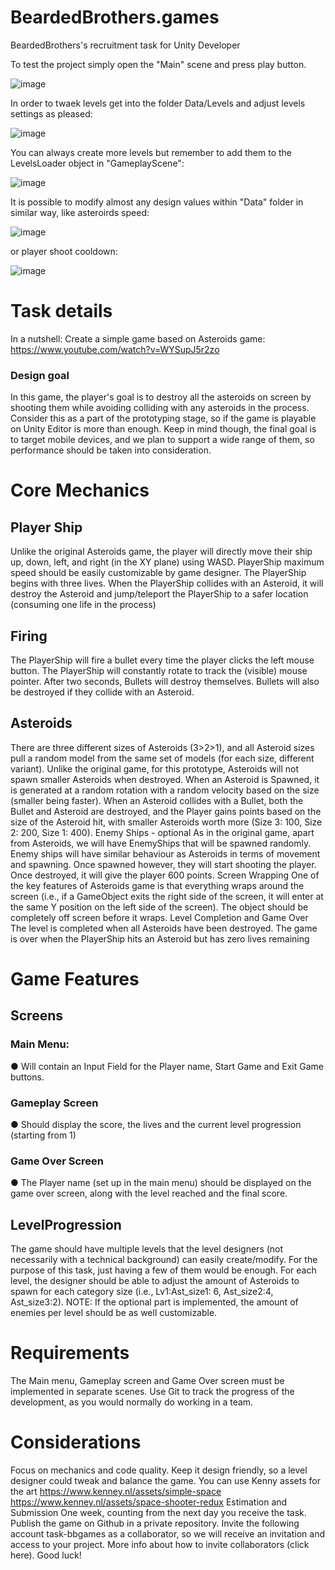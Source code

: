 # BeardedBrothers.games
BeardedBrothers's recruitment task for Unity Developer

To test the project simply open the "Main" scene and press play button.

![image](https://github.com/piotrrach/beardedbrothers/assets/126329938/6de0aaaf-53ce-43ab-85af-ab431bf77da3)

In order to twaek levels get into the folder Data/Levels and adjust levels settings as pleased:

![image](https://github.com/piotrrach/beardedbrothers/assets/126329938/7ddf8775-e14f-42c2-9589-791c55fddb46)

You can always create more levels but remember to add them to the LevelsLoader object in "GameplayScene":

![image](https://github.com/piotrrach/beardedbrothers/assets/126329938/030c0984-f282-4dce-9df7-23a552c8e2d7)

It is possible to modify almost any design values within "Data" folder in similar way, like asteroirds speed:

![image](https://github.com/piotrrach/beardedbrothers/assets/126329938/fd62c591-388b-4b5a-8ca5-4057afa53db4)

or player shoot cooldown:

![image](https://github.com/piotrrach/beardedbrothers/assets/126329938/690f292c-3c42-41e9-b503-51ab44fd4aac)

# Task details
In a nutshell:
Create a simple game based on Asteroids game:
https://www.youtube.com/watch?v=WYSupJ5r2zo

### Design goal
In this game, the player's goal is to destroy all the asteroids on screen by shooting them
while avoiding colliding with any asteroids in the process.
Consider this as a part of the prototyping stage, so if the game is playable on Unity Editor is
more than enough. Keep in mind though, the final goal is to target mobile devices, and we
plan to support a wide range of them, so performance should be taken into
consideration.

# Core Mechanics

## Player Ship
Unlike the original Asteroids game, the player will directly move their ship up, down, left, and
right (in the XY plane) using WASD.
PlayerShip maximum speed should be easily customizable by game designer.
The PlayerShip begins with three lives. When the PlayerShip collides with an Asteroid, it will
destroy the Asteroid and jump/teleport the PlayerShip to a safer location (consuming one life
in the process)

## Firing
The PlayerShip will fire a bullet every time the player clicks the left mouse button. The
PlayerShip will constantly rotate to track the (visible) mouse pointer.
After two seconds, Bullets will destroy themselves. Bullets will also be destroyed if they
collide with an Asteroid.

## Asteroids
There are three different sizes of Asteroids (3>2>1), and all Asteroid sizes pull a random
model from the same set of models (for each size, different variant). Unlike the original
game, for this prototype, Asteroids will not spawn smaller Asteroids when destroyed.
When an Asteroid is Spawned, it is generated at a random rotation with a random velocity
based on the size (smaller being faster).
When an Asteroid collides with a Bullet, both the Bullet and Asteroid are destroyed, and the
Player gains points based on the size of the Asteroid hit, with smaller Asteroids worth more
(Size 3: 100, Size 2: 200, Size 1: 400).
Enemy Ships - optional
As in the original game, apart from Asteroids, we will have EnemyShips that will be spawned
randomly.
Enemy ships will have similar behaviour as Asteroids in terms of movement and
spawning.
Once spawned however, they will start shooting the player.
Once destroyed, it will give the player 600 points.
Screen Wrapping
One of the key features of Asteroids game is that everything wraps around the screen
(i.e., if a GameObject exits the right side of the screen, it will enter at the same Y position on
the left side of the screen). The object should be completely off screen before it wraps.
Level Completion and Game Over
The level is completed when all Asteroids have been destroyed. The game is over when the
PlayerShip hits an Asteroid but has zero lives remaining

# Game Features

## Screens
### Main Menu:
● Will contain an Input Field for the Player name, Start Game and Exit Game buttons.
### Gameplay Screen
● Should display the score, the lives and the current level progression (starting from 1)
### Game Over Screen
● The Player name (set up in the main menu) should be displayed on the game over
screen, along with the level reached and the final score.

## LevelProgression
The game should have multiple levels that the level designers (not necessarily with a
technical background) can easily create/modify. For the purpose of this task, just having a
few of them would be enough.
For each level, the designer should be able to adjust the amount of Asteroids to spawn
for each category size (i.e., Lv1:Ast_size1: 6, Ast_size2:4, Ast_size3:2).
NOTE: If the optional part is implemented, the amount of enemies per level should be as
well customizable.

# Requirements
The Main menu, Gameplay screen and Game Over screen must be implemented in
separate scenes.
Use Git to track the progress of the development, as you would normally do working in a
team.

# Considerations
Focus on mechanics and code quality.
Keep it design friendly, so a level designer could tweak and balance the game.
You can use Kenny assets for the art
https://www.kenney.nl/assets/simple-space
https://www.kenney.nl/assets/space-shooter-redux
Estimation and Submission
One week, counting from the next day you receive the task.
Publish the game on Github in a private repository. Invite the following account
task-bbgames as a collaborator, so we will receive an invitation and access to your project.
More info about how to invite collaborators (click here). Good luck!
